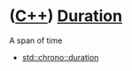 # ([C++](Cpp.md)) [Duration](CppDuration.md)

A span of time

  * [std::chrono::duration](CppStdChronoDuration.md)